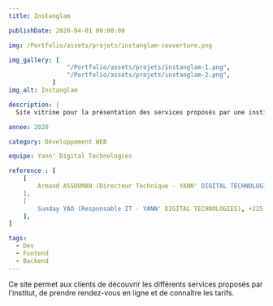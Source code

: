 ```yaml
---
title: Instanglam

publishDate: 2020-04-01 00:00:00

img: /Portfolio/assets/projets/instanglam-couverture.png

img_gallery: [
				"/Portfolio/assets/projets/instanglam-1.png", 
				"/Portfolio/assets/projets/instanglam-2.png",
			]
img_alt: Instanglam

description: |
  Site vitrine pour la présentation des services proposés par une institut de beauté.

annee: 2020

category: Développement WEB

equipe: Yann' Digital Technologies 

reference : [
	[
		Armand ASSOUMAN (Directeur Technique - YANN' DIGITAL TECHNOLOGIES), +225 07 08 167 530, armand@yanndigitaltechnogies.com
	],
	[
		Sunday YAO (Responsable IT - YANN' DIGITAL TECHNOLOGIES), +225 07 09 116 844, besselymail@gmail.com
	], 
]

tags:
  - Dev
  - Fontend
  - Backend 
---
```


Ce site permet aux clients de découvrir les différents services proposés par l'institut, de prendre rendez-vous en ligne et de connaître les tarifs.